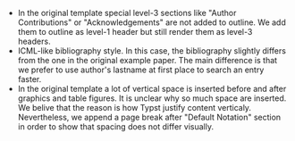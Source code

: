 - In the original template special level-3 sections like "Author Contributions"
  or "Acknowledgements" are not added to outline. We add them to outline as
  level-1 header but still render them as level-3 headers.
- ICML-like bibliography style. In this case, the bibliography slightly differs
  from the one in the original example paper. The main difference is that we
  prefer to use author's lastname at first place to search an entry faster.
- In the original template a lot of vertical space is inserted before and after
  graphics and table figures. It is unclear why so much space are inserted. We
  belive that the reason is how Typst justify content verticaly. Nevertheless,
  we append a page break after "Default Notation" section in order to show that
  spacing does not differ visually.
